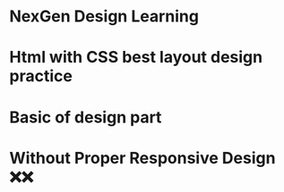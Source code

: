 # NexGen Design Learning
# Html with CSS best layout design practice 
# Basic of design part
# Without Proper Responsive Design ❌❌
